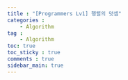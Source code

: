 ```yaml
---
title : "[Programmers Lv1] 행렬의 덧셈"
categories :
    - Algorithm
tag :
    - Algorithm
toc: true
toc_sticky : true
comments : true
sidebar_main: true
---
```


